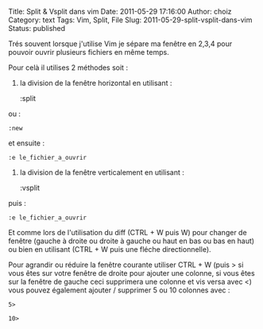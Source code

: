 Title: Split & Vsplit dans vim
Date: 2011-05-29 17:16:00
Author: choiz
Category: text
Tags: Vim, Split, File
Slug: 2011-05-29-split-vsplit-dans-vim
Status: published

Trés souvent lorsque j'utilise Vim je sépare ma fenêtre en 2,3,4 pour
pouvoir ouvrir plusieurs fichiers en même temps.

Pour celà il utilises 2 méthodes soit :

1.  la division de la fenêtre horizontal en utilisant :

    :split

ou :

    :new

et ensuite :

    :e le_fichier_a_ouvrir

1.  la division de la fenêtre verticalement en utilisant :

    :vsplit

puis :

    :e le_fichier_a_ouvrir

Et comme lors de l'utilisation du diff (CTRL + W puis W) pour changer de
fenêtre (gauche à droite ou droite à gauche ou haut en bas ou bas en
haut) ou bien en utilisant (CTRL + W puis une fléche directionnelle).

Pour agrandir ou réduire la fenêtre courante utiliser CTRL + W (puis
&gt; si vous êtes sur votre fenêtre de droite pour ajouter une colonne,
si vous êtes sur la fenêtre de gauche ceci supprimera une colonne et vis
versa avec &lt;) vous pouvez également ajouter / supprimer 5 ou 10
colonnes avec :

    5>

    10>
